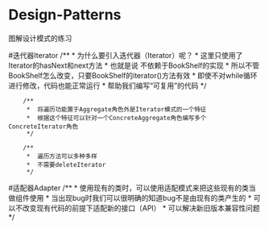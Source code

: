 # Design-Patterns
图解设计模式的练习

#迭代器Iterator
		/** 
		 * 	为什么要引入迭代器（Iterator）呢？
		 *	这里只使用了Iterator的hasNext和next方法
		 *	也就是说 不依赖于BookShelf的实现
		 *	所以不管BookShelf怎么改变，只要BookShelf的iterator()方法有效
		 *	即使不对while循环进行修改，代码也能正常运行
		 *	帮助我们编写“可复用”的代码
		 */
		
		/**
		 * 	将遍历功能置于Aggregate角色外是Iterator模式的一个特征
		 * 	根据这个特征可以针对一个ConcreteAggregate角色编写多个ConcreteIterator角色
		 */
		
		/**
		 * 	遍历方法可以多种多样
		 * 	不需要deleteIterator 
		 */
	
#适配器Adapter
		/**
		* 使用现有的类时，可以使用适配模式来把这些现有的类当做组件使用
		* 当出现bug时我们可以很明确的知道bug不是由现有的类产生的
		* 可以不改变现有代码的前提下适配新的接口（API）
		* 可以解决新旧版本兼容性问题
		*/	 
		 